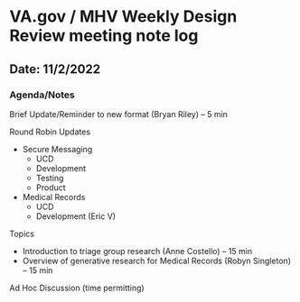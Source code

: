 # VA.gov / MHV Weekly Design Review meeting note log


## Date: 11/2/2022

### Agenda/Notes

Brief Update/Reminder to new format (Bryan Riley) – 5 min

Round Robin Updates

* Secure Messaging
  * UCD
  * Development
  * Testing
  * Product
* Medical Records
  * UCD
  * Development (Eric V)

Topics
* Introduction to triage group research (Anne Costello) – 15 min
* Overview of generative research for Medical Records (Robyn Singleton) – 15 min

Ad Hoc Discussion (time permitting)
